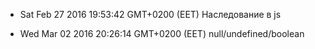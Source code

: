 * Sat Feb 27 2016 19:53:42 GMT+0200 (EET)
Наследование в js

* Wed Mar 02 2016 20:26:14 GMT+0200 (EET)
null/undefined/boolean